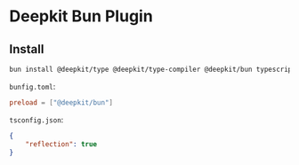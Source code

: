 # Deepkit Bun Plugin

## Install

```sh
bun install @deepkit/type @deepkit/type-compiler @deepkit/bun typescript
```

`bunfig.toml`:
```toml
preload = ["@deepkit/bun"]
```

`tsconfig.json`:
```json
{
    "reflection": true
}
```

